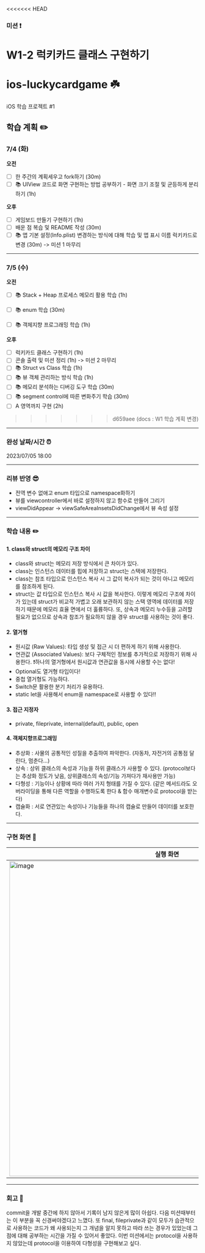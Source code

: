 <<<<<<< HEAD
### 미션 ❗️
**W1-2 럭키카드 클래스 구현하기**
=======
# ios-luckycardgame ☘️

iOS 학습 프로젝트 #1

## 학습 계획 ✏️

### 7/4 (화)

**오전**      
- [ ] 한 주간의 계획세우고 fork하기 (30m)   
- [ ] 📚 UIView 코드로 화면 구현하는 방법 공부하기 - 화면 크기 조절 및 균등하게 분리하기 (1h)  
   
**오후**    
- [ ] 게임보드 만들기 구현하기 (1h)    
- [ ] 배운 점 복습 및 README 작성 (30m)   
- [ ] 📚 앱 기본 설정(Info.plist) 변경하는 방식에 대해 학습 및 앱 표시 이름 럭키카드로 변경 (30m) -> 미션 1 마무리      
* * *   

### 7/5 (수)   
**오전**   
- [ ] 📚 Stack + Heap 프로세스 메모리 활용 학습 (1h)   
- [ ] 📚 enum 학습 (30m)
- [ ] 📚 객체지향 프로그래밍 학습 (1h)  

     
**오후**    
- [ ] 럭키카드 클래스 구현하기 (1h)   
- [ ] 콘솔 출력 및 미션 정리 (1h) -> 미션 2 마무리   
- [ ] 📚 Struct vs Class 학습 (1h)       
- [ ] 📚 뷰 객체 관리하는 방식 학습 (1h)    
- [ ] 📚 메모리 분석하는 디버깅 도구 학습 (30m)
- [ ] 📚 segment control에 따른 변화주기 학습 (30m)    
- [ ] A 영역까지 구현 (2h)    
>>>>>>> d659aee (docs : W1 학습 계획 변경)
* * *    

### 완성 날짜/시간 ⏰
2023/07/05 18:00   
* * *    
### 리뷰 반영 😎
- 전역 변수 없애고 enum 타입으로 namespace화하기
- 뷰를 viewcontroller에서 바로 설정하지 않고 함수로 만들어 그리기
- viewDidAppear -> viewSafeAreaInsetsDidChange에서 뷰 속성 설정   
* * * 
### 학습 내용 ✏️   
#### 1. class와 struct의 메모리 구조 차이
- class와 struct는 메모리 저장 방식에서 큰 차이가 있다.
- class는 인스턴스 데이터를 힙에 저장하고 struct는 스택에 저장한다.
- class는 참조 타입으로 인스턴스 복사 시 그 값이 복사가 되는 것이 아니고 메모리를 참조하게 된다.
- struct는 값 타입으로 인스턴스 복사 시 값을 복사한다.
이렇게 메모리 구조에 차이가 있는데 struct가 비교적 가볍고 오래 보관하지 않는 스택 영역에 데이터를 저장하기 때문에 메모리 효율 면에서 더 훌륭하다. 또, 상속과 메모리 누수등을 고려할 필요가 없으므로 상속과 참조가 필요하지 않을 경우 struct를 사용하는 것이 좋다.

#### 2. 열거형
- 원시값 (Raw Values): 타입 생성 및 접근 시 더 편하게 하기 위해 사용한다.
- 연관값 (Associated Values): 보다 구체적인 정보를 추가적으로 저장하기 위해 사용한다.
❗️하나의 열거형에서 원시값과 연관값을 동시에 사용할 수는 없다!
- Optional도 열거형 타입이다!
- 중첩 열거형도 가능하다.
- Switch문 활용한 분기 처리가 유용하다.
- static let을 사용해서 enum을 namespace로 사용할 수 있다!!

#### 3. 접근 지정자
- private, fileprivate, internal(default), public, open

#### 4. 객체지향프로그래밍
- 추상화 : 사물의 공통적인 성질을 추출하여 파악한다. (자동차, 자전거의 공통점 달린다, 멈춘다...)
- 상속 : 상위 클래스의 속성과 기능을 하위 클래스가 사용할 수 있다. (protocol보다는 추상화 정도가 낮음, 상위클래스의 속성/기능 가져다가 재사용만 가능)
- 다형성 : 기능이나 상황에 따라 여러 가지 형태를 가질 수 있다. (같은 메서드라도 오버라이딩을 통해 다른 역할을 수행하도록 한다 & 함수 매개변수로 protocol을 받는다)
- 캡슐화 : 서로 연관있는 속성이나 기능들을 하나의 캡슐로 만들어 데이터를 보호한다.
* * *   

### 구현 화면 📱  
|실행 화면|
|---|
|<img width="826" alt="image" src="https://github.com/sumin305/ios-luckycardgame/assets/110437548/b280ce0d-c22f-45d1-b210-b5afcda79520">|

* * *   


### 회고 💭
commit을 개발 중간에 하지 않아서 기록이 남지 않은게 많이 아쉽다. 다음 미션때부터는 이 부분을 꼭 신경써야겠다고 느꼈다. 또 final, fileprivate과 같이 모두가 습관적으로 사용하는 코드가 왜 사용되는지 그 개념을 알지 못하고 따라 쓰는 경우가 있었는데 그 점에 대해 공부하는 시간을 가질 수 있어서 좋았다. 이번 미션에서는 protocol을 사용하지 않았는데 protocol을 이용하여 다형성을 구현해보고 싶다.
